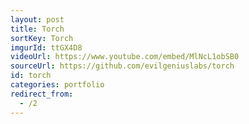 ```yaml
---
layout: post
title: Torch
sortKey: Torch
imgurId: ttGX4D8
videoUrl: https://www.youtube.com/embed/MlNcL1obSB0
sourceUrl: https://github.com/evilgeniuslabs/torch
id: torch
categories: portfolio
redirect_from:
  - /2
---
```

